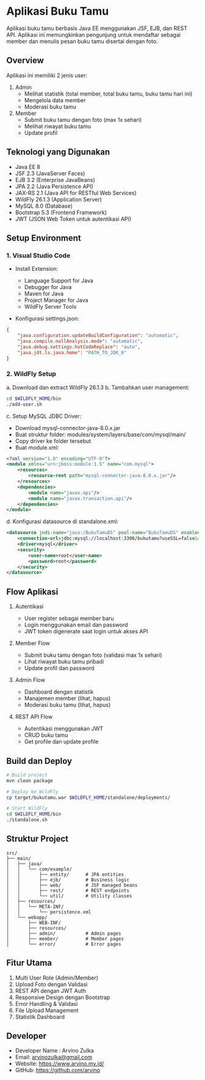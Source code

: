 # Aplikasi Buku Tamu

Aplikasi buku tamu berbasis Java EE menggunakan JSF, EJB, dan REST API. Aplikasi ini memungkinkan pengunjung untuk mendaftar sebagai member dan menulis pesan buku tamu disertai dengan foto.

## Overview

Aplikasi ini memiliki 2 jenis user:
1. Admin
   - Melihat statistik (total member, total buku tamu, buku tamu hari ini)
   - Mengelola data member
   - Moderasi buku tamu
2. Member
   - Submit buku tamu dengan foto (max 1x sehari)
   - Melihat riwayat buku tamu
   - Update profil

## Teknologi yang Digunakan
- Java EE 8
- JSF 2.3 (JavaServer Faces)
- EJB 3.2 (Enterprise JavaBeans)
- JPA 2.2 (Java Persistence API)
- JAX-RS 2.1 (Java API for RESTful Web Services)
- WildFly 26.1.3 (Application Server)
- MySQL 8.0 (Database)
- Bootstrap 5.3 (Frontend Framework)
- JWT (JSON Web Token untuk autentikasi API)

## Setup Environment

### 1. Visual Studio Code
- Install Extension:
  - Language Support for Java
  - Debugger for Java
  - Maven for Java
  - Project Manager for Java
  - WildFly Server Tools

- Konfigurasi settings.json:
```json
{
    "java.configuration.updateBuildConfiguration": "automatic",
    "java.compile.nullAnalysis.mode": "automatic",
    "java.debug.settings.hotCodeReplace": "auto",
    "java.jdt.ls.java.home": "PATH_TO_JDK_8"
}
```

### 2. WildFly Setup
a. Download dan extract WildFly 26.1.3
b. Tambahkan user management:
```bash
cd $WILDFLY_HOME/bin
./add-user.sh
```

c. Setup MySQL JDBC Driver:
- Download mysql-connector-java-8.0.x.jar
- Buat struktur folder: modules/system/layers/base/com/mysql/main/
- Copy driver ke folder tersebut
- Buat module.xml:
```xml
<?xml version="1.0" encoding="UTF-8"?>
<module xmlns="urn:jboss:module:1.5" name="com.mysql">
    <resources>
        <resource-root path="mysql-connector-java-8.0.x.jar"/>
    </resources>
    <dependencies>
        <module name="javax.api"/>
        <module name="javax.transaction.api"/>
    </dependencies>
</module>
```

d. Konfigurasi datasource di standalone.xml:
```xml
<datasource jndi-name="java:/BukuTamuDS" pool-name="BukuTamuDS" enabled="true">
    <connection-url>jdbc:mysql://localhost:3306/bukutamu?useSSL=false&amp;serverTimezone=UTC</connection-url>
    <driver>mysql</driver>
    <security>
        <user-name>root</user-name>
        <password>root</password>
    </security>
</datasource>
```

## Flow Aplikasi

1. Autentikasi
   - User register sebagai member baru
   - Login menggunakan email dan password
   - JWT token digenerate saat login untuk akses API

2. Member Flow
   - Submit buku tamu dengan foto (validasi max 1x sehari)
   - Lihat riwayat buku tamu pribadi
   - Update profil dan password

3. Admin Flow
   - Dashboard dengan statistik
   - Manajemen member (lihat, hapus)
   - Moderasi buku tamu (lihat, hapus)

4. REST API Flow
   - Autentikasi menggunakan JWT
   - CRUD buku tamu
   - Get profile dan update profile

## Build dan Deploy

```bash
# Build project
mvn clean package

# Deploy ke WildFly
cp target/bukutamu.war $WILDFLY_HOME/standalone/deployments/

# Start WildFly
cd $WILDFLY_HOME/bin
./standalone.sh
```

## Struktur Project
```
src/
├── main/
│   ├── java/
│   │   └── com/example/
│   │       ├── entity/      # JPA entities
│   │       ├── ejb/         # Business logic
│   │       ├── web/         # JSF managed beans
│   │       ├── rest/        # REST endpoints
│   │       └── util/        # Utility classes
│   ├── resources/
│   │   └── META-INF/
│   │       └── persistence.xml
│   └── webapp/
│       ├── WEB-INF/
│       ├── resources/
│       ├── admin/           # Admin pages
│       ├── member/          # Member pages
│       └── error/           # Error pages
```

## Fitur Utama
1. Multi User Role (Admin/Member)
2. Upload Foto dengan Validasi
3. REST API dengan JWT Auth
4. Responsive Design dengan Bootstrap
5. Error Handling & Validasi
6. File Upload Management
7. Statistik Dashboard

## Developer
- Developer Name : Arvino Zulka
- Email: arvinozulka@gmail.com 
- Website: https://www.arvino.my.id/
- GitHub: https://github.com/arvino